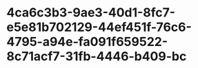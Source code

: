 # 4ca6c3b3-9ae3-40d1-8fc7-e5e81b702129-44ef451f-76c6-4795-a94e-fa091f659522-8c71acf7-31fb-4446-b409-bc